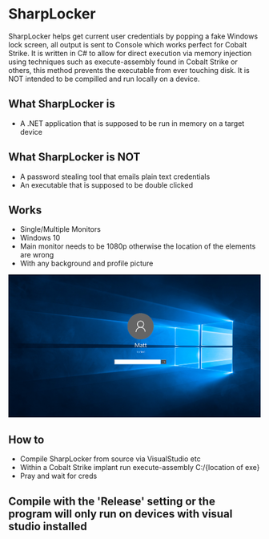 # SharpLocker

SharpLocker helps get current user credentials by popping a fake Windows lock screen, all output is sent to Console which works perfect for Cobalt Strike. It is written in C# to allow for direct execution via memory injection using techniques such as execute-assembly found in Cobalt Strike or others, this method prevents the executable from ever touching disk. It is NOT intended to be compilled and run locally on a device. 

## What SharpLocker is
* A .NET application that is supposed to be run in memory on a target device

## What SharpLocker is NOT
* A password stealing tool that emails plain text credentials
* An executable that is supposed to be double clicked

## Works
* Single/Multiple Monitors
* Windows 10
* Main monitor needs to be 1080p otherwise the location of the elements are wrong
* With any background and profile picture

![Working SharpLocker](https://github.com/Pickfordmatt/SharpLocker/blob/master/sharplocker.png?raw=true)

## How to
* Compile SharpLocker from source via VisualStudio etc
* Within a Cobalt Strike implant run execute-assembly C:/{location of exe}
* Pray and wait for creds

## Compile with the 'Release' setting or the program will only run on devices with visual studio installed
